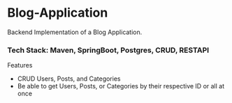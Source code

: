 # Blog-Application
Backend Implementation of a Blog Application.  
### Tech Stack: Maven, SpringBoot, Postgres, CRUD, RESTAPI

Features 
  - CRUD Users, Posts, and Categories
  - Be able to get Users, Posts, or Categories by their respective ID or all at once
